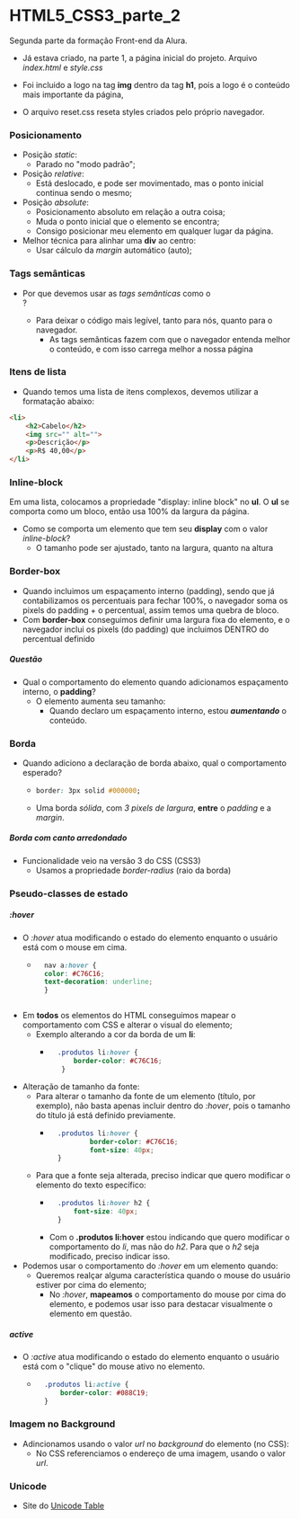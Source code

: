 # HTML5_CSS3_parte_2
Segunda parte da formação Front-end da Alura.

* Já estava criado, na parte 1, a página inicial do projeto. Arquivo *index.html* e *style.css*

* Foi incluido a logo na tag **img** dentro da tag **h1**, pois a logo é o conteúdo mais importante da página,

* O arquivo reset.css reseta styles criados pelo próprio navegador.

### Posicionamento

* Posição *static*:
    * Parado no "modo padrão";
* Posição *relative*:
    * Está deslocado, e pode ser movimentado, mas o ponto inicial continua sendo o mesmo;
* Posição *absolute*:
    * Posicionamento absoluto em relação a outra coisa;
    * Muda o ponto inicial que o elemento se encontra;
    * Consigo posicionar meu elemento em qualquer lugar da página.
* Melhor técnica para alinhar uma **div** ao centro:
    * Usar cálculo da *margin* automático (auto);

### Tags semânticas

* Por que devemos usar as *tags semânticas* como o **<main>**?
    * Para deixar o código mais legível, tanto para nós, quanto para o navegador.
        * As tags semânticas fazem com que o navegador entenda melhor o conteúdo, e com isso carrega melhor a nossa página

### Itens de lista

* Quando temos uma lista de itens complexos, devemos utilizar a formatação abaixo:
```html
<li>
    <h2>Cabelo</h2>
    <img src="" alt="">
    <p>Descrição</p>
    <p>R$ 40,00</p>
</li>
```

### Inline-block

Em uma lista, colocamos a propriedade "display: inline block" no **ul**. O **ul** se comporta como um bloco, então usa 100% da largura da página.

* Como se comporta um elemento que tem seu **display** com o valor *inline-block*?
    * O tamanho pode ser ajustado, tanto na largura, quanto na altura

### Border-box

* Quando incluimos um espaçamento interno (padding), sendo que já contabilizamos os percentuais para fechar 100%, o navegador soma os pixels do padding + o percentual, assim temos uma quebra de bloco.
* Com **border-box** conseguimos definir uma largura fixa do elemento, e o navegador inclui os pixels (do padding) que incluimos DENTRO do percentual definido

##### Questão

* Qual o comportamento do elemento quando adicionamos espaçamento interno, o **padding**?
    * O elemento aumenta seu tamanho:
        * Quando declaro um espaçamento interno, estou ***aumentando*** o conteúdo.

### Borda

* Quando adiciono a declaração de borda abaixo, qual o comportamento esperado?
    * ```CSS
      border: 3px solid #000000;
      ```
    * Uma borda *sólida*, com *3 pixels de largura*, **entre** o *padding* e a *margin*.

##### Borda com canto arredondado

* Funcionalidade veio na versão 3 do CSS (CSS3)
    * Usamos a propriedade *border-radius* (raio da borda)

### Pseudo-classes de estado

##### *:hover*

* O *:hover* atua modificando o estado do elemento enquanto o usuário está com o mouse em cima.
    * ```CSS
        nav a:hover {
        color: #C76C16;
        text-decoration: underline;
        }
     ```
* Em **todos** os elementos do HTML conseguimos mapear o comportamento com CSS e alterar o visual do elemento;
    * Exemplo alterando a cor da borda de um **li**:
        * ```CSS
            .produtos li:hover {
                border-color: #C76C16;
             }
          ```
* Alteração de tamanho da fonte:
    * Para alterar o tamanho da fonte de um elemento (título, por exemplo), não basta apenas incluir dentro do *:hover*, pois o tamanho do título já está definido previamente.
        * ```CSS
            .produtos li:hover {
                    border-color: #C76C16;
                    font-size: 40px;
            }
          ```
    * Para que a fonte seja alterada, preciso indicar que quero modificar o elemento do texto específico:
        * ```CSS
            .produtos li:hover h2 {
                font-size: 40px;
            }
          ```
        * Com o **.produtos li:hover** estou indicando que quero modificar o comportamento do *li*, mas não do *h2*. Para que o *h2* seja modificado, preciso indicar isso.
* Podemos usar o comportamento do *:hover* em um elemento quando:
    * Queremos realçar alguma característica quando o mouse do usuário estiver por cima do elemento;
        * No *:hover*, **mapeamos** o comportamento do mouse por cima do elemento, e podemos usar isso para destacar visualmente o elemento em questão.

##### *active*

* O *:active* atua modificando o estado do elemento enquanto o usuário está com o "clique" do mouse ativo no elemento.
    * ```CSS
        .produtos li:active {
            border-color: #088C19; 
        }
      ```

### Imagem no Background

* Adincionamos usando o valor *url* no *background* do elemento (no CSS):
    * No CSS referenciamos o endereço de uma imagem, usando o valor *url*.

### Unicode

* Site do [Unicode Table](https://unicode-table.com/en/)